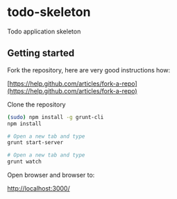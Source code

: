 todo-skeleton
=============

Todo application skeleton

## Getting started

Fork the repository, here are very good instructions how:

[https://help.github.com/articles/fork-a-repo](https://help.github.com/articles/fork-a-repo)

Clone the repository

```bash
(sudo) npm install -g grunt-cli
npm install

# Open a new tab and type
grunt start-server

# Open a new tab and type
grunt watch
```
Open browser and browser to:

[http://localhost:3000/](http://localhost:3000/)